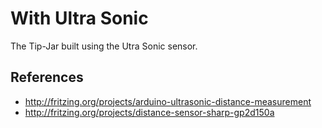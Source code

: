 # With Ultra Sonic
The Tip-Jar built using the Utra Sonic sensor.

## References
- http://fritzing.org/projects/arduino-ultrasonic-distance-measurement
- http://fritzing.org/projects/distance-sensor-sharp-gp2d150a
